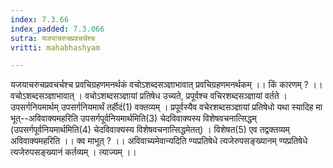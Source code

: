 ```yaml
---
index: 7.3.66
index_padded: 7.3.066
sutra: यजयाचरुचप्रवचर्चश्च
vritti: mahabhashyam

---
```

 यजयाचरुचप्रवचर्चश्च प्रवचिग्रहणमनर्थकं वचोऽशब्दसञ्ज्ञाभावात् प्रवचिग्रहणमनर्थकम् ।। किं कारणम् ? ।। वचोऽशब्दसञ्ज्ञाभावात् । वचोऽशब्दसञ्ज्ञायां प्रतिषेध उच्यते, प्रपूर्वश्च वचिरशब्दसञ्ज्ञायां वर्तते । उपसर्गनियमार्थम् उपसर्गनियमार्थं तर्हीदं(1) वक्तव्यम् । प्रपूर्वस्यैव वचेरशब्दसञ्ज्ञायां प्रतिषेधो यथा स्यादिह मा भूत्--अविवाक्यमहरिति उपसर्गपूर्वनियमार्थमिति(3) चेदविवाक्यस्य विशेषवचनात्सिद्धम् (उपसर्गपूर्वनियमार्थमिति(4) चेदविवाक्यस्य विशेषवचनात्सिद्धमेतत्) । विशेषत(5) एव तद्वक्तव्यम् अविवाक्यमहरिति ।। क्व माभूत् ? ।। अविवाच्यमेवान्यदिति ण्यप्रतिषेधे त्यजेरुपसङ्ख्यानम् ण्यप्रतिषेधे त्यजेरुपसङ्ख्यानं कर्तव्यम् । त्याज्यम् ।। 